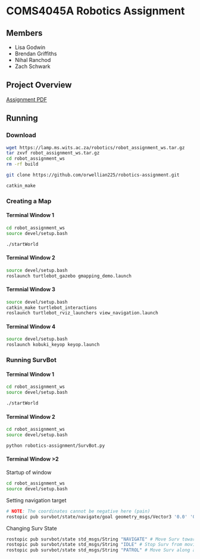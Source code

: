 # COMS4045A Robotics Assignment

## Members

* Lisa Godwin
* Brendan Griffiths
* Nihal Ranchod
* Zach Schwark


## Project Overview

[Assignment PDF](./assignment2024.pdf)


## Running

### Download

```bash
wget https://lamp.ms.wits.ac.za/robotics/robot_assignment_ws.tar.gz
tar zxvf robot_assignment_ws.tar.gz
cd robot_assignment_ws
rm -rf build

git clone https://github.com/orwellian225/robotics-assignment.git

catkin_make
```

### Creating a Map

#### Terminal Window 1

```bash
cd robot_assignment_ws
source devel/setup.bash

./startWorld
```

#### Terminal Window 2

```bash
source devel/setup.bash
roslaunch turtlebot_gazebo gmapping_demo.launch
```

#### Termnial Window 3
```bash
source devel/setup.bash
catkin_make turtlebot_interactions
roslaunch turtlebot_rviz_launchers view_navigation.launch
```

#### Terminal Window 4
```bash
source devel/setup.bash
roslaunch kobuki_keyop keyop.launch
```

### Running SurvBot

#### Terminal Window 1

```bash
cd robot_assignment_ws
source devel/setup.bash

./startWorld
```

#### Terminal Window 2

```bash
cd robot_assignment_ws
source devel/setup.bash

python robotics-assignment/SurvBot.py
```

#### Terminal Window >2

Startup of window

```bash
cd robot_assignment_ws
source devel/setup.bash
```

Setting navigation target

```bash
# NOTE: The coordinates cannot be negative here (pain)
rostopic pub survbot/state/navigate/goal geometry_msgs/Vector3 '0.0' '0.0' '0.0'
```

Changing Surv State

```bash
rostopic pub survbot/state std_msgs/String "NAVIGATE" # Move Surv towards the 
rostopic pub survbot/state std_msgs/String "IDLE" # Stop Surv from moving
rostopic pub survbot/state std_msgs/String "PATROL" # Move Surv along a cycle in the graph
```
